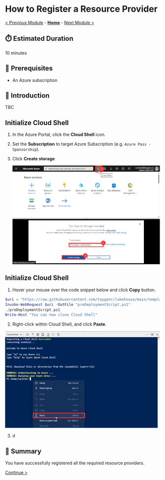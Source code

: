 # How to Register a Resource Provider

[< Previous Module](./azurepass.md) - **[Home](./README.md)** - [Next Module >](./modules/module00.md)

## :stopwatch: Estimated Duration

10 minutes

## :thinking: Prerequisites

* An Azure subscription

## :loudspeaker: Introduction

TBC

## Initialize Cloud Shell

1. In the Azure Portal, click the **Cloud Shell** icon.
1. Set the **Subscription** to target Azure Subscription (e.g. `Azure Pass - Sponsorship`).
1. Click **Create storage**

    ![ALT](./images/providers/001.png)


## Initialize Cloud Shell

1. Hover your mouse over the code snippet below and click **Copy** button.

```powershell
$uri = "https://raw.githubusercontent.com/tayganr/lakehouse/main/template/lakehouselab.ps1"
Invoke-WebRequest $uri -OutFile "preDeploymentScript.ps1"
./preDeploymentScript.ps1
Write-Host "You can now close Cloud Shell"
```

2. Right-click within Cloud Shell, and click **Paste**.

![ALT](./images/providers/002.png)

3. d

## :tada: Summary

You have successfully registered all the required resource providers.

[Continue >](./modules/module00.md)
